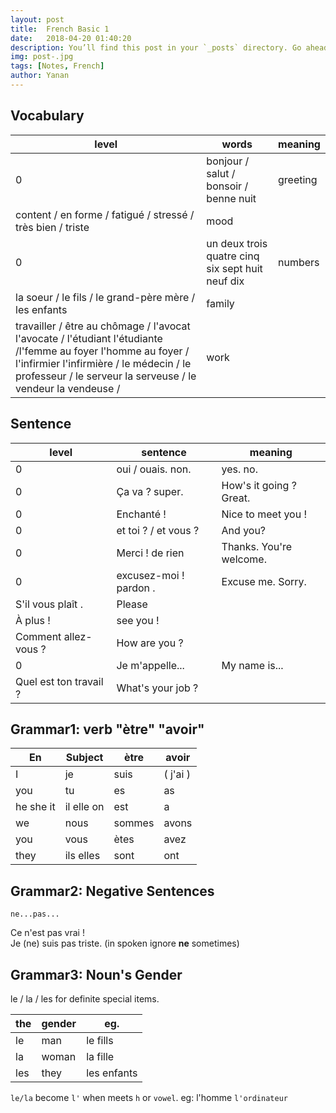 ```yaml
---
layout: post  
title:  French Basic 1  
date:   2018-04-20 01:40:20  
description: You’ll find this post in your `_posts` directory. Go ahead and edit it and re-build the site to see your changes.  
img: post-.jpg 
tags: [Notes, French]
author: Yanan
---
```



## Vocabulary

level | words | meaning 
------| -----| --------
0 | bonjour / salut / bonsoir / benne nuit | greeting 
 | content / en forme / fatigué / stressé / très bien / triste | mood
0 | un deux trois quatre cinq six sept huit neuf dix | numbers
 | la soeur / le fils / le grand-père mère / les enfants   | family
 | travailler / être au chômage / l'avocat l'avocate / l'étudiant l'étudiante /l'femme au foyer l'homme au foyer / l'infirmier l'infirmière / le médecin / le professeur / le serveur la serveuse / le vendeur la vendeuse / | work


## Sentence

level | sentence | meaning | 
------| ---------| -------
0 | oui / ouais. non. | yes. no.
0 | Ça va ? super. | How's it going ? Great.|
0 | Enchanté ! | Nice to meet you !
0 | et toi ? / et vous ?| And you?
0 | Merci ! de rien | Thanks. You're welcome.
0 | excusez-moi ! pardon .| Excuse me. Sorry.
 | S'il vous plaît . | Please
 | À plus ! | see you !
 | Comment allez-vous ? | How are you ?
0 | Je m'appelle... | My name is...
 | Quel est ton travail ? | What's your job ?
 
 

## Grammar1: verb "ètre" "avoir"  

En | Subject | ètre | avoir
---|---------| ---- | --  
I | je      | suis | ( j'ai )
you | tu      | es | as
he she it | il elle on | est | a
we | nous | sommes | avons 
you | vous | ètes | avez
they | ils elles | sont | ont


## Grammar2: Negative Sentences

`ne...pas...` 

Ce n'est pas vrai !  
Je (ne) suis pas triste. (in spoken ignore **ne** sometimes)


## Grammar3: Noun's Gender

le / la / les for definite special items.

the | gender | eg.  
--  |--| --
le | man | le fills 
la | woman | la fille
les| they | les enfants

`le/la` become `l'` when meets `h` or `vowel`. eg: l'homme  `l'ordinateur`










